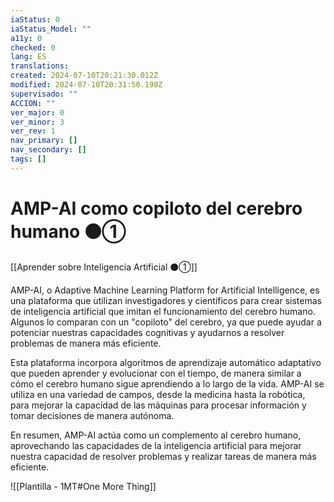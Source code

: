 ```yaml
---
iaStatus: 0
iaStatus_Model: ""
a11y: 0
checked: 0
lang: ES
translations: 
created: 2024-07-10T20:21:30.012Z
modified: 2024-07-10T20:31:50.198Z
supervisado: ""
ACCION: ""
ver_major: 0
ver_minor: 3
ver_rev: 1
nav_primary: []
nav_secondary: []
tags: []
---
```

# AMP-AI como copiloto del cerebro humano ⚫①

[[Aprender sobre Inteligencia Artificial ⚫①]]

AMP-AI, o Adaptive Machine Learning Platform for Artificial Intelligence, es una plataforma que utilizan investigadores y científicos para crear sistemas de inteligencia artificial que imitan el funcionamiento del cerebro humano. Algunos lo comparan con un "copiloto" del cerebro, ya que puede ayudar a potenciar nuestras capacidades cognitivas y ayudarnos a resolver problemas de manera más eficiente.

Esta plataforma incorpora algoritmos de aprendizaje automático adaptativo que pueden aprender y evolucionar con el tiempo, de manera similar a cómo el cerebro humano sigue aprendiendo a lo largo de la vida. AMP-AI se utiliza en una variedad de campos, desde la medicina hasta la robótica, para mejorar la capacidad de las máquinas para procesar información y tomar decisiones de manera autónoma.

En resumen, AMP-AI actúa como un complemento al cerebro humano, aprovechando las capacidades de la inteligencia artificial para mejorar nuestra capacidad de resolver problemas y realizar tareas de manera más eficiente.

![[Plantilla - 1MT#One More Thing]]
